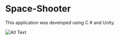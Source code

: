 # Space-Shooter
This application was developed using C # and Unity.

![Alt Text](https://media.giphy.com/media/ZYWs9RrpFOfegC2InR/giphy.gif)

